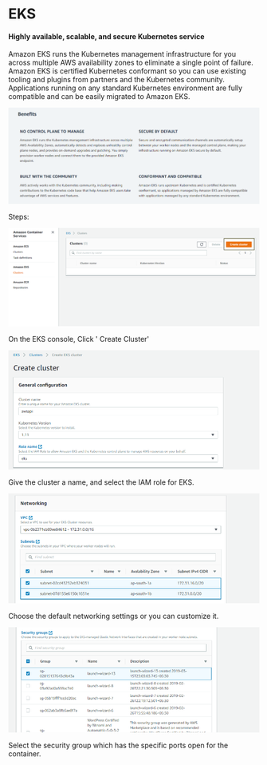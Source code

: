 # EKS

#### Highly available, scalable, and secure Kubernetes service <a id="Highly_available.2C_scalable.2C_and_secure_Kubernetes_service"></a>

Amazon EKS runs the Kubernetes management infrastructure for you across multiple AWS availability zones to eliminate a single point of failure. Amazon EKS is certified Kubernetes conformant so you can use existing tooling and plugins from partners and the Kubernetes community. Applications running on any standard Kubernetes environment are fully compatible and can be easily migrated to Amazon EKS.

![](../../.gitbook/assets/image%20%2817%29.png)

Steps:

![](../../.gitbook/assets/image%20%28100%29.png)

On the EKS console, Click ' Create Cluster'

![](../../.gitbook/assets/image%20%2863%29.png)

Give the cluster a name, and select the IAM role for EKS.

![](../../.gitbook/assets/image%20%28124%29.png)

Choose the default networking settings or you can customize it.

![](../../.gitbook/assets/image%20%28110%29.png)

Select the security group which has the specific ports open for the container.



